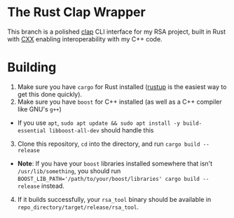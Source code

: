 # The Rust Clap Wrapper
This branch is a polished [clap](https://docs.rs/clap/latest/clap/) CLI interface for my RSA project, built in Rust with [CXX](https://cxx.rs/) enabling interoperability with my C++ code.

# Building
1. Make sure you have `cargo` for Rust installed ([rustup](https://rustup.rs/) is the easiest way to get this done quickly).
2. Make sure you have `boost` for C++ installed (as well as a C++ compiler like GNU's `g++`)
- If you use `apt`, `sudo apt update && sudo apt install -y build-essential libboost-all-dev` should handle this
3. Clone this repository, `cd` into the directory, and run `cargo build --release`
- **Note**: If you have your `boost` libraries installed somewhere that isn't `/usr/lib/something`, you should run `BOOST_LIB_PATH='/path/to/your/boost/libraries' cargo build --release` instead.
4. If it builds successfully, your `rsa_tool` binary should be available in `repo_directory/target/release/rsa_tool`.